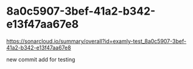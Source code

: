 # 8a0c5907-3bef-41a2-b342-e13f47aa67e8
https://sonarcloud.io/summary/overall?id=examly-test_8a0c5907-3bef-41a2-b342-e13f47aa67e8


new commit add for testing